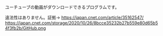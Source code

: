 ユーチューブの動画がダウンロードできるプログラムです。

違法性はありません。証拠→ https://japan.cnet.com/article/35162547/
                        https://japan.cnet.com/storage/2020/10/26/8bcce35232b27b559e80d65b54f3fb2b/GitHub.png
